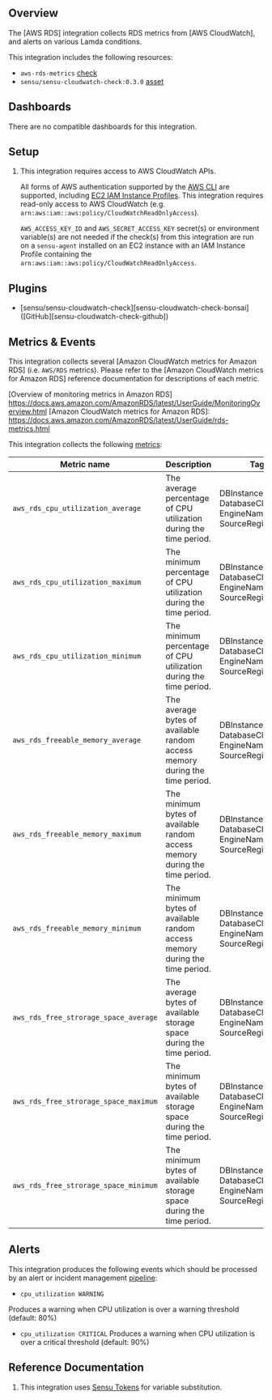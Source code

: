 ## Overview

<!-- Sensu Integration description; supports markdown -->

The [AWS RDS] integration collects RDS metrics from [AWS CloudWatch], and alerts on various Lamda conditions.

<!-- Provide a high level overview of the integration contents (e.g. checks, filters, mutators, handlers, assets, etc) -->

This integration includes the following resources:

* `aws-rds-metrics` [check]
* `sensu/sensu-cloudwatch-check:0.3.0` [asset] 


## Dashboards

<!-- List of compatible dashboards w/ screenshots (supports png, jpeg, and gif images; relative paths only; e.g. `![](img/dashboard-1.png)` )-->

<!-- This integration is compatible with the [{{dashboard_name}}][{{dashboard_link}}] (included w/ [Sensu Plus][sensu-plus]). -->

<!-- ![](img/dashboard.png) -->

There are no compatible dashboards for this integration.

## Setup

<!-- Sensu Integration setup instructions, including Sensu agent configuration and external component configuration -->
<!-- EXAMPLE: what configuration (if any) is required in a third-party service to enable monitoring? -->
1. This integration requires access to AWS CloudWatch APIs.

   All forms of AWS authentication supported by the [AWS CLI] are supported, including [EC2 IAM Instance Profiles]. This integration requires read-only access to AWS CloudWatch (e.g. `arn:aws:iam::aws:policy/CloudWatchReadOnlyAccess`).

   `AWS_ACCESS_KEY_ID` and `AWS_SECRET_ACCESS_KEY` secret(s) or environment variable(s) are not needed if the check(s) from this integration are run on a `sensu-agent` installed on an EC2 instance with an IAM Instance Profile containing the `arn:aws:iam::aws:policy/CloudWatchReadOnlyAccess`.

[AWS CLI]: https://aws.amazon.com/cli/
[EC2 IAM Instance Profiles]: https://docs.aws.amazon.com/IAM/latest/UserGuide/id_roles_use_switch-role-ec2_instance-profiles.html

## Plugins

<!-- Links to any Sensu Integration dependencies (i.e. Sensu Plugins) -->
- [sensu/sensu-cloudwatch-check][sensu-cloudwatch-check-bonsai] ([GitHub][sensu-cloudwatch-check-github])

## Metrics & Events

This integration collects several [Amazon CloudWatch metrics for Amazon RDS] (i.e. `AWS/RDS` metrics).
Please refer to the [Amazon CloudWatch metrics for Amazon RDS] reference documentation for descriptions of each metric.

[Overview of monitoring metrics in Amazon RDS] https://docs.aws.amazon.com/AmazonRDS/latest/UserGuide/MonitoringOverview.html
[Amazon CloudWatch metrics for Amazon RDS]: https://docs.aws.amazon.com/AmazonRDS/latest/UserGuide/rds-metrics.html

<!-- List of all metrics or events collected by this integration. -->

This integration collects the following [metrics]:

| **Metric name** | **Description** | **Tags** |
|-----------------|-----------------|----------|
| `aws_rds_cpu_utilization_average` | The average percentage of CPU utilization during the time period. | DBInstanceIdentifier, DatabaseClass, EngineName, SourceRegion |
| `aws_rds_cpu_utilization_maximum` | The minimum percentage of CPU utilization during the time period. | DBInstanceIdentifier, DatabaseClass, EngineName, SourceRegion |
| `aws_rds_cpu_utilization_minimum` | The minimum percentage of CPU utilization during the time period. | DBInstanceIdentifier, DatabaseClass, EngineName, SourceRegion |
| `aws_rds_freeable_memory_average` | The average bytes of available random access memory during the time period. | DBInstanceIdentifier, DatabaseClass, EngineName, SourceRegion |
| `aws_rds_freeable_memory_maximum` | The minimum bytes of available random access memory during the time period. | DBInstanceIdentifier, DatabaseClass, EngineName, SourceRegion |
| `aws_rds_freeable_memory_minimum` | The minimum bytes of available random access memory during the time period. | DBInstanceIdentifier, DatabaseClass, EngineName, SourceRegion |
| `aws_rds_free_strorage_space_average` | The average bytes of available storage space during the time period. | DBInstanceIdentifier, DatabaseClass, EngineName, SourceRegion |
| `aws_rds_free_strorage_space_maximum` | The minimum bytes of available storage space during the time period. | DBInstanceIdentifier, DatabaseClass, EngineName, SourceRegion |
| `aws_rds_free_strorage_space_minimum` | The minimum bytes of available storage space during the time period. | DBInstanceIdentifier, DatabaseClass, EngineName, SourceRegion |

## Alerts

<!-- List of all alerts generated by this integration. -->

This integration produces the following events which should be processed by an alert or incident management [pipeline]:

* `cpu_utilization WARNING`

Produces a warning when CPU utilization is over a warning threshold (default: 80%)
* `cpu_utilization CRITICAL`
Produces a warning when CPU utilization is over a critical threshold (default: 90%)


## Reference Documentation

<!-- Please provide links to any relevant reference documentation to help users learn more and/or troubleshoot this integration; specifically including any third-party software documentation. -->

1. This integration uses [Sensu Tokens][tokens] for variable substitution.

<!-- Links -->
[check]: https://docs.sensu.io/sensu-go/latest/observability-pipeline/observe-schedule/checks/
[asset]: https://docs.sensu.io/sensu-go/latest/plugins/assets/
[subscription]: https://docs.sensu.io/sensu-go/latest/observability-pipeline/observe-schedule/subscriptions/
[subscriptions]: https://docs.sensu.io/sensu-go/latest/observability-pipeline/observe-schedule/subscriptions/
[agents]: https://docs.sensu.io/sensu-go/latest/observability-pipeline/observe-schedule/agent/
[annotation]: https://docs.sensu.io/sensu-go/latest/observability-pipeline/observe-schedule/agent/#general-configuration-flags
[plugins]: https://docs.sensu.io/sensu-go/latest/plugins/
[metrics]: https://docs.sensu.io/sensu-go/latest/observability-pipeline/observe-schedule/metrics/
[handler]: https://docs.sensu.io/sensu-go/latest/observability-pipeline/observe-process/handlers/
[pipeline]: https://docs.sensu.io/sensu-go/latest/observability-pipeline/observe-process/pipelines/
[secret]: https://docs.sensu.io/sensu-go/latest/operations/manage-secrets/secrets/
[secrets]: https://docs.sensu.io/sensu-go/latest/operations/manage-secrets/secrets/
[tokens]: https://docs.sensu.io/sensu-go/latest/observability-pipeline/observe-schedule/tokens/
[sensu-plus]: https://sensu.io/features/analytics
[{{dashboard-link}}]: #
[{{asset_name}}-bonsai]: #
[{{asset_name}}-github]: #
